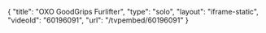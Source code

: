 {
    "title": "OXO GoodGrips Furlifter",
    "type": "solo",
    "layout": "iframe-static",
    "videoId": "60196091",
    "url": "\/tvpembed\/60196091"
}